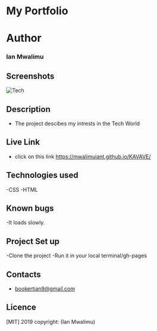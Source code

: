 # My Portfolio

# Author
### Ian Mwalimu

## Screenshots
<img src="https://bit.ly/2oFKyzF" alt="Tech">

## Description
- The project descibes my intrests in the Tech World

## Live Link 
- click on this link https://mwalimuiant.github.io/KAVAVE/

## Technologies used
-CSS
-HTML

## Known bugs
-It loads slowly.

## Project Set up
-Clone the project
-Run it in your local terminal/gh-pages

## Contacts
- bookertian9@gmail.com

## Licence
[MIT] 2019 copyright: (Ian Mwalimu)

